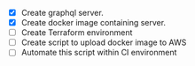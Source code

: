 - [x] Create graphql server.
- [x] Create docker image containing server.
- [ ] Create Terraform environment
- [ ] Create script to upload docker image to AWS
- [ ] Automate this script within CI environment
